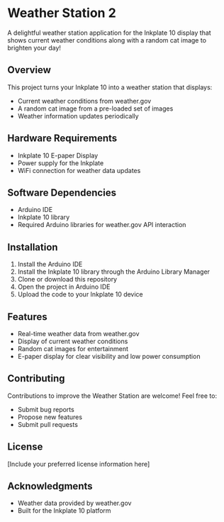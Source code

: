 # Weather Station 2

A delightful weather station application for the Inkplate 10 display that shows current weather conditions along with a random cat image to brighten your day!

## Overview

This project turns your Inkplate 10 into a weather station that displays:
- Current weather conditions from weather.gov
- A random cat image from a pre-loaded set of images
- Weather information updates periodically

## Hardware Requirements

- Inkplate 10 E-paper Display
- Power supply for the Inkplate
- WiFi connection for weather data updates

## Software Dependencies

- Arduino IDE
- Inkplate 10 library
- Required Arduino libraries for weather.gov API interaction

## Installation

1. Install the Arduino IDE
2. Install the Inkplate 10 library through the Arduino Library Manager
3. Clone or download this repository
4. Open the project in Arduino IDE
5. Upload the code to your Inkplate 10 device

## Features

- Real-time weather data from weather.gov
- Display of current weather conditions
- Random cat images for entertainment
- E-paper display for clear visibility and low power consumption

## Contributing

Contributions to improve the Weather Station are welcome! Feel free to:
- Submit bug reports
- Propose new features
- Submit pull requests

## License

[Include your preferred license information here]

## Acknowledgments

- Weather data provided by weather.gov
- Built for the Inkplate 10 platform
